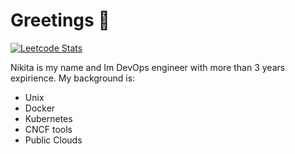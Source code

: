 # Greetings :wave:

[![Leetcode Stats](https://leetcard.jacoblin.cool/slepnevns)](https://leetcode.com/slepnevns)

Nikita is my name and Im DevOps engineer with more than 3 years expirience. My background is: 
* Unix
* Docker
* Kubernetes
* CNCF tools 
* Public Clouds
